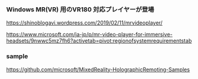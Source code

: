 ### Windows MR(VR) 用のVR180 対応プレイヤーが登場
https://shinoblogavi.wordpress.com/2019/02/11/mrvideoplayer/


https://www.microsoft.com/ja-jp/p/mr-video-player-for-immersive-headsets/9nwwc5mz7fh6?activetab=pivot:regionofsystemrequirementstab


### sample
https://github.com/microsoft/MixedReality-HolographicRemoting-Samples



